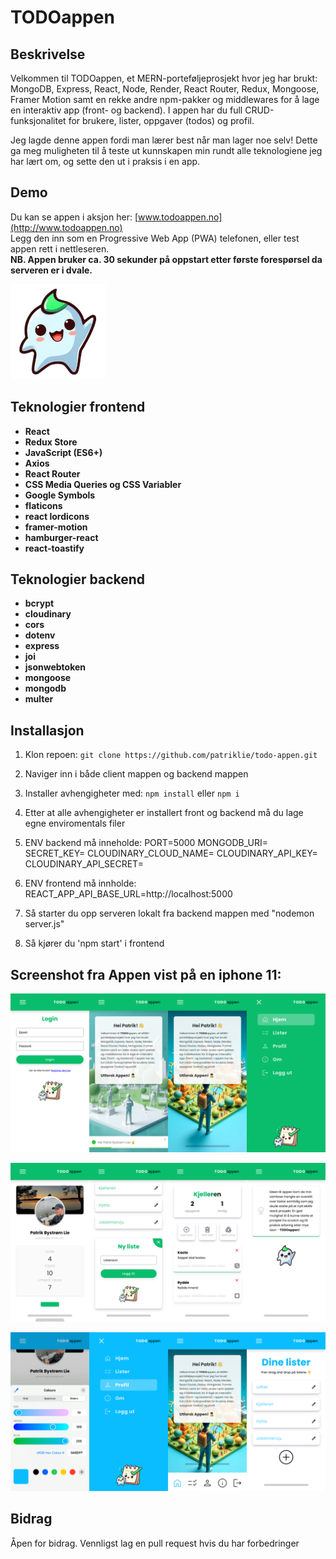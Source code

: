 # TODOappen

## Beskrivelse
Velkommen til TODOappen, et MERN-porteføljeprosjekt hvor jeg har brukt: MongoDB, Express, React, Node, Render, React Router, Redux, Mongoose, Framer Motion samt en rekke andre npm-pakker og middlewares for å lage en interaktiv app (front- og backend). I appen har du full CRUD-funksjonalitet for brukere, lister, oppgaver (todos) og profil.

Jeg lagde denne appen fordi man lærer best når man lager noe selv! Dette ga meg muligheten til å teste ut kunnskapen min rundt alle teknologiene jeg har lært om, og sette den ut i praksis i en app.

## Demo
Du kan se appen i aksjon her: [www.todoappen.no](http://www.todoappen.no)    
Legg den inn som en Progressive Web App (PWA) telefonen, eller test appen rett i nettleseren.    
**NB. Appen bruker ca. 30 sekunder på oppstart etter første forespørsel da serveren er i dvale.**

![Todo Maskotten](client/public/apple-touch-icon-152x152.png)

## Teknologier frontend
- **React**
- **Redux Store**
- **JavaScript (ES6+)**
- **Axios**
- **React Router**
- **CSS Media Queries og CSS Variabler**
- **Google Symbols**
- **flaticons**
- **react lordicons**
- **framer-motion**
- **hamburger-react**
- **react-toastify**

## Teknologier backend
- **bcrypt**
- **cloudinary**
- **cors**
- **dotenv**
- **express**
- **joi**
- **jsonwebtoken**
- **mongoose**
- **mongodb**
- **multer**

## Installasjon
1. Klon repoen: `git clone https://github.com/patriklie/todo-appen.git`
2. Naviger inn i både client mappen og backend mappen 
3. Installer avhengigheter med: `npm install` eller `npm i`
4. Etter at alle avhengigheter er installert front og backend må du lage egne enviromentals filer

5. ENV backend må inneholde: 
PORT=5000
MONGODB_URI=
SECRET_KEY=
CLOUDINARY_CLOUD_NAME=
CLOUDINARY_API_KEY=
CLOUDINARY_API_SECRET=
6. ENV frontend må innholde:
REACT_APP_API_BASE_URL=http://localhost:5000
7. Så starter du opp serveren lokalt fra backend mappen med "nodemon server.js"
8. Så kjører du 'npm start' i frontend

## Screenshot fra Appen vist på en iphone 11:
![Todoappen Bilde 1-4](images/Bilde1_crop.png)

![Todoappen Bilde 5-8](images/Bilde2_crop.png)

![Todoappen Bilde 9-12](images/Bilde3_crop.png)

## Bidrag
Åpen for bidrag. Vennligst lag en pull request hvis du har forbedringer
